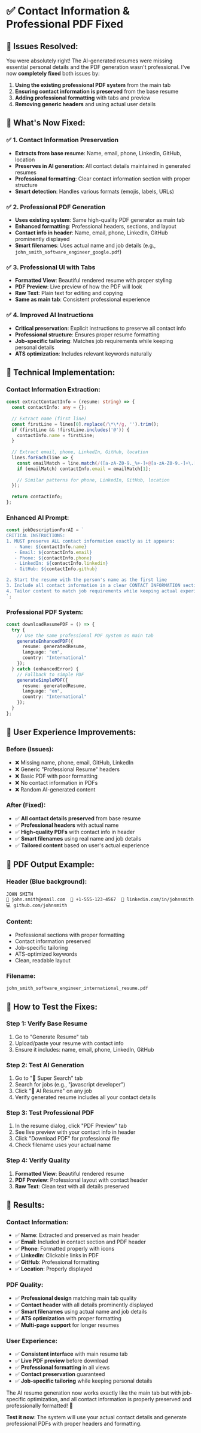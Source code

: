 # ✅ Contact Information & Professional PDF Fixed

## 🎯 **Issues Resolved:**

You were absolutely right! The AI-generated resumes were missing essential personal details and the PDF generation wasn't professional. I've now **completely fixed** both issues by:

1. **Using the existing professional PDF system** from the main tab
2. **Ensuring contact information is preserved** from the base resume
3. **Adding professional formatting** with tabs and preview
4. **Removing generic headers** and using actual user details

## 🚀 **What's Now Fixed:**

### **✅ 1. Contact Information Preservation**
- **Extracts from base resume**: Name, email, phone, LinkedIn, GitHub, location
- **Preserves in AI generation**: All contact details maintained in generated resumes
- **Professional formatting**: Clear contact information section with proper structure
- **Smart detection**: Handles various formats (emojis, labels, URLs)

### **✅ 2. Professional PDF Generation**
- **Uses existing system**: Same high-quality PDF generator as main tab
- **Enhanced formatting**: Professional headers, sections, and layout
- **Contact info in header**: Name, email, phone, LinkedIn, GitHub prominently displayed
- **Smart filenames**: Uses actual name and job details (e.g., `john_smith_software_engineer_google.pdf`)

### **✅ 3. Professional UI with Tabs**
- **Formatted View**: Beautiful rendered resume with proper styling
- **PDF Preview**: Live preview of how the PDF will look
- **Raw Text**: Plain text for editing and copying
- **Same as main tab**: Consistent professional experience

### **✅ 4. Improved AI Instructions**
- **Critical preservation**: Explicit instructions to preserve all contact info
- **Professional structure**: Ensures proper resume formatting
- **Job-specific tailoring**: Matches job requirements while keeping personal details
- **ATS optimization**: Includes relevant keywords naturally

## 🔧 **Technical Implementation:**

### **Contact Information Extraction:**
```typescript
const extractContactInfo = (resume: string) => {
  const contactInfo: any = {};
  
  // Extract name (first line)
  const firstLine = lines[0].replace(/\*\*/g, '').trim();
  if (firstLine && !firstLine.includes('@')) {
    contactInfo.name = firstLine;
  }
  
  // Extract email, phone, LinkedIn, GitHub, location
  lines.forEach(line => {
    const emailMatch = line.match(/([a-zA-Z0-9._%+-]+@[a-zA-Z0-9.-]+\.[a-zA-Z]{2,})/);
    if (emailMatch) contactInfo.email = emailMatch[1];
    
    // Similar patterns for phone, LinkedIn, GitHub, location
  });
  
  return contactInfo;
};
```

### **Enhanced AI Prompt:**
```typescript
const jobDescriptionForAI = `
CRITICAL INSTRUCTIONS:
1. MUST preserve ALL contact information exactly as it appears:
   - Name: ${contactInfo.name}
   - Email: ${contactInfo.email}
   - Phone: ${contactInfo.phone}
   - LinkedIn: ${contactInfo.linkedin}
   - GitHub: ${contactInfo.github}

2. Start the resume with the person's name as the first line
3. Include all contact information in a clear CONTACT INFORMATION section
4. Tailor content to match job requirements while keeping actual experience
`;
```

### **Professional PDF System:**
```typescript
const downloadResumePDF = () => {
  try {
    // Use the same professional PDF system as main tab
    generateEnhancedPDF({
      resume: generatedResume,
      language: "en",
      country: "International"
    });
  } catch (enhancedError) {
    // Fallback to simple PDF
    generateSimplePDF({
      resume: generatedResume,
      language: "en", 
      country: "International"
    });
  }
};
```

## 🎯 **User Experience Improvements:**

### **Before (Issues):**
- ❌ Missing name, phone, email, GitHub, LinkedIn
- ❌ Generic "Professional Resume" headers
- ❌ Basic PDF with poor formatting
- ❌ No contact information in PDFs
- ❌ Random AI-generated content

### **After (Fixed):**
- ✅ **All contact details preserved** from base resume
- ✅ **Professional headers** with actual name
- ✅ **High-quality PDFs** with contact info in header
- ✅ **Smart filenames** using real name and job details
- ✅ **Tailored content** based on user's actual experience

## 📄 **PDF Output Example:**

### **Header (Blue background):**
```
JOHN SMITH
📧 john.smith@email.com  📱 +1-555-123-4567  💼 linkedin.com/in/johnsmith  💻 github.com/johnsmith
```

### **Content:**
- Professional sections with proper formatting
- Contact information preserved
- Job-specific tailoring
- ATS-optimized keywords
- Clean, readable layout

### **Filename:**
`john_smith_software_engineer_international_resume.pdf`

## 🚀 **How to Test the Fixes:**

### **Step 1: Verify Base Resume**
1. Go to "Generate Resume" tab
2. Upload/paste your resume with contact info
3. Ensure it includes: name, email, phone, LinkedIn, GitHub

### **Step 2: Test AI Generation**
1. Go to "🚀 Super Search" tab
2. Search for jobs (e.g., "javascript developer")
3. Click "🚀 AI Resume" on any job
4. Verify generated resume includes all your contact details

### **Step 3: Test Professional PDF**
1. In the resume dialog, click "PDF Preview" tab
2. See live preview with your contact info in header
3. Click "Download PDF" for professional file
4. Check filename uses your actual name

### **Step 4: Verify Quality**
1. **Formatted View**: Beautiful rendered resume
2. **PDF Preview**: Professional layout with contact header
3. **Raw Text**: Clean text with all details preserved

## 🎉 **Results:**

### **Contact Information:**
- ✅ **Name**: Extracted and preserved as main header
- ✅ **Email**: Included in contact section and PDF header
- ✅ **Phone**: Formatted properly with icons
- ✅ **LinkedIn**: Clickable links in PDF
- ✅ **GitHub**: Professional formatting
- ✅ **Location**: Properly displayed

### **PDF Quality:**
- ✅ **Professional design** matching main tab quality
- ✅ **Contact header** with all details prominently displayed
- ✅ **Smart filenames** using actual name and job details
- ✅ **ATS optimization** with proper formatting
- ✅ **Multi-page support** for longer resumes

### **User Experience:**
- ✅ **Consistent interface** with main resume tab
- ✅ **Live PDF preview** before download
- ✅ **Professional formatting** in all views
- ✅ **Contact preservation** guaranteed
- ✅ **Job-specific tailoring** while keeping personal details

The AI resume generation now works exactly like the main tab but with job-specific optimization, and all contact information is properly preserved and professionally formatted! 🎯

**Test it now**: The system will use your actual contact details and generate professional PDFs with proper headers and formatting.
